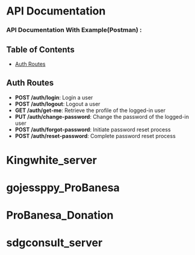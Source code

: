 # API Documentation

### API Documentation With Example(Postman) :

## Table of Contents

- [Auth Routes](#auth-routes)

## Auth Routes

- **POST /auth/login**: Login a user
- **POST /auth/logout**: Logout a user
- **GET /auth/get-me**: Retrieve the profile of the logged-in user
- **PUT /auth/change-password**: Change the password of the logged-in user
- **POST /auth/forgot-password**: Initiate password reset process
- **POST /auth/reset-password**: Complete password reset process

# Kingwhite_server

# gojessppy_ProBanesa

# ProBanesa_Donation
# sdgconsult_server
